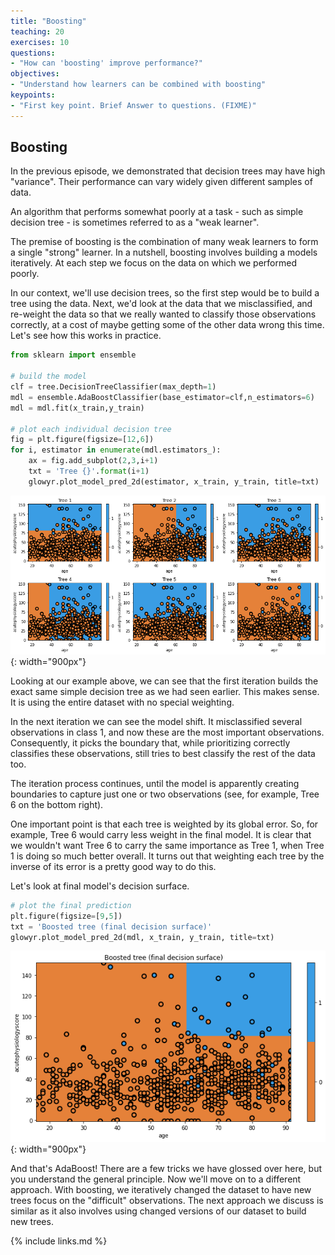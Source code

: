 ```yaml
---
title: "Boosting"
teaching: 20
exercises: 10
questions:
- "How can 'boosting' improve performance?"
objectives:
- "Understand how learners can be combined with boosting"
keypoints:
- "First key point. Brief Answer to questions. (FIXME)"
---
```


## Boosting

In the previous episode, we demonstrated that decision trees may have high "variance". Their performance can vary widely given different samples of data. 

An algorithm that performs somewhat poorly at a task - such as simple decision tree - is sometimes referred to as a "weak learner".

The premise of boosting is the combination of many weak learners to form a single "strong" learner. In a nutshell, boosting involves building a models iteratively. At each step we focus on the data on which we performed poorly.

In our context, we'll use decision trees, so the first step would be to build a tree using the data. Next, we'd look at the data that we misclassified, and re-weight the data so that we really wanted to classify those observations correctly, at a cost of maybe getting some of the other data wrong this time. Let's see how this works in practice.

```python
from sklearn import ensemble

# build the model
clf = tree.DecisionTreeClassifier(max_depth=1)
mdl = ensemble.AdaBoostClassifier(base_estimator=clf,n_estimators=6)
mdl = mdl.fit(x_train,y_train)

# plot each individual decision tree
fig = plt.figure(figsize=[12,6])
for i, estimator in enumerate(mdl.estimators_):
    ax = fig.add_subplot(2,3,i+1)
    txt = 'Tree {}'.format(i+1)
    glowyr.plot_model_pred_2d(estimator, x_train, y_train, title=txt)
```

![](../fig/section4-fig1.png){: width="900px"}

Looking at our example above, we can see that the first iteration builds the exact same simple decision tree as we had seen earlier. This makes sense. It is using the entire dataset with no special weighting.

In the next iteration we can see the model shift. It misclassified several observations in class 1, and now these are the most important observations. Consequently, it picks the boundary that, while prioritizing correctly classifies these observations, still tries to best classify the rest of the data too.

The iteration process continues, until the model is apparently creating boundaries to capture just one or two observations (see, for example, Tree 6 on the bottom right).

One important point is that each tree is weighted by its global error. So, for example, Tree 6 would carry less weight in the final model. It is clear that we wouldn't want Tree 6 to carry the same importance as Tree 1, when Tree 1 is doing so much better overall. It turns out that weighting each tree by the inverse of its error is a pretty good way to do this.

Let's look at final model's decision surface.

```python
# plot the final prediction
plt.figure(figsize=[9,5])
txt = 'Boosted tree (final decision surface)'
glowyr.plot_model_pred_2d(mdl, x_train, y_train, title=txt)
```

![Boosted tree](../fig/section4-fig2.png){: width="900px"}

And that's AdaBoost! There are a few tricks we have glossed over here, but you understand the general principle. Now we'll move on to a different approach. With boosting, we iteratively changed the dataset to have new trees focus on the "difficult" observations. The next approach we discuss is similar as it also involves using changed versions of our dataset to build new trees.

{% include links.md %}

